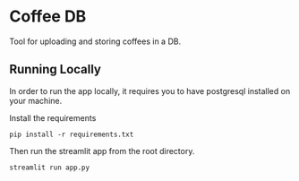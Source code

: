 # Coffee DB

Tool for uploading and storing coffees in a DB.

## Running Locally

In order to run the app locally, it requires you to have postgresql installed on your machine.

Install the requirements

```pip install -r requirements.txt```

Then run the streamlit app from the root directory.

```streamlit run app.py```
